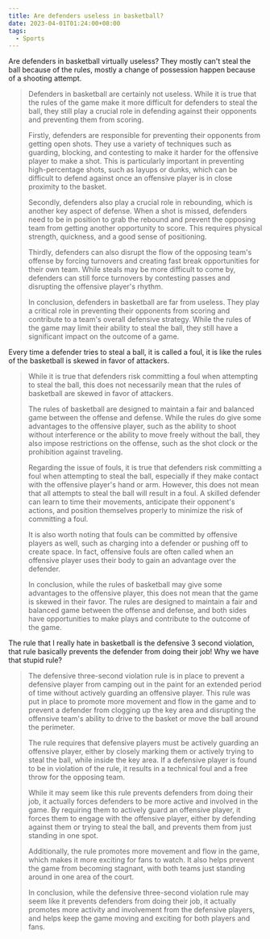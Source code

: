 ```yaml
---
title: Are defenders useless in basketball?
date: 2023-04-01T01:24:00+08:00
tags:
  - Sports
---
```

Are defenders in basketball virtually useless? They mostly can't steal the ball because of the rules, mostly a change of possession happen because of a shooting attempt.

> Defenders in basketball are certainly not useless. While it is true that the rules of the game make it more difficult for defenders to steal the ball, they still play a crucial role in defending against their opponents and preventing them from scoring.
> 
> Firstly, defenders are responsible for preventing their opponents from getting open shots. They use a variety of techniques such as guarding, blocking, and contesting to make it harder for the offensive player to make a shot. This is particularly important in preventing high-percentage shots, such as layups or dunks, which can be difficult to defend against once an offensive player is in close proximity to the basket.
> 
> Secondly, defenders also play a crucial role in rebounding, which is another key aspect of defense. When a shot is missed, defenders need to be in position to grab the rebound and prevent the opposing team from getting another opportunity to score. This requires physical strength, quickness, and a good sense of positioning.
> 
> Thirdly, defenders can also disrupt the flow of the opposing team's offense by forcing turnovers and creating fast break opportunities for their own team. While steals may be more difficult to come by, defenders can still force turnovers by contesting passes and disrupting the offensive player's rhythm.
> 
> In conclusion, defenders in basketball are far from useless. They play a critical role in preventing their opponents from scoring and contribute to a team's overall defensive strategy. While the rules of the game may limit their ability to steal the ball, they still have a significant impact on the outcome of a game.

Every time a defender tries to steal a ball, it is called a foul, it is like the rules of the basketball is skewed in favor of attackers.

> While it is true that defenders risk committing a foul when attempting to steal the ball, this does not necessarily mean that the rules of basketball are skewed in favor of attackers.
> 
> The rules of basketball are designed to maintain a fair and balanced game between the offense and defense. While the rules do give some advantages to the offensive player, such as the ability to shoot without interference or the ability to move freely without the ball, they also impose restrictions on the offense, such as the shot clock or the prohibition against traveling.
> 
> Regarding the issue of fouls, it is true that defenders risk committing a foul when attempting to steal the ball, especially if they make contact with the offensive player's hand or arm. However, this does not mean that all attempts to steal the ball will result in a foul. A skilled defender can learn to time their movements, anticipate their opponent's actions, and position themselves properly to minimize the risk of committing a foul.
> 
> It is also worth noting that fouls can be committed by offensive players as well, such as charging into a defender or pushing off to create space. In fact, offensive fouls are often called when an offensive player uses their body to gain an advantage over the defender.
> 
> In conclusion, while the rules of basketball may give some advantages to the offensive player, this does not mean that the game is skewed in their favor. The rules are designed to maintain a fair and balanced game between the offense and defense, and both sides have opportunities to make plays and contribute to the outcome of the game.

The rule that I really hate in basketball is the defensive 3 second violation, that rule basically prevents the defender from doing their job! Why we have that stupid rule?

> The defensive three-second violation rule is in place to prevent a defensive player from camping out in the paint for an extended period of time without actively guarding an offensive player. This rule was put in place to promote more movement and flow in the game and to prevent a defender from clogging up the key area and disrupting the offensive team's ability to drive to the basket or move the ball around the perimeter.
> 
> The rule requires that defensive players must be actively guarding an offensive player, either by closely marking them or actively trying to steal the ball, while inside the key area. If a defensive player is found to be in violation of the rule, it results in a technical foul and a free throw for the opposing team.
> 
> While it may seem like this rule prevents defenders from doing their job, it actually forces defenders to be more active and involved in the game. By requiring them to actively guard an offensive player, it forces them to engage with the offensive player, either by defending against them or trying to steal the ball, and prevents them from just standing in one spot.
> 
> Additionally, the rule promotes more movement and flow in the game, which makes it more exciting for fans to watch. It also helps prevent the game from becoming stagnant, with both teams just standing around in one area of the court.
> 
> In conclusion, while the defensive three-second violation rule may seem like it prevents defenders from doing their job, it actually promotes more activity and involvement from the defensive players, and helps keep the game moving and exciting for both players and fans.